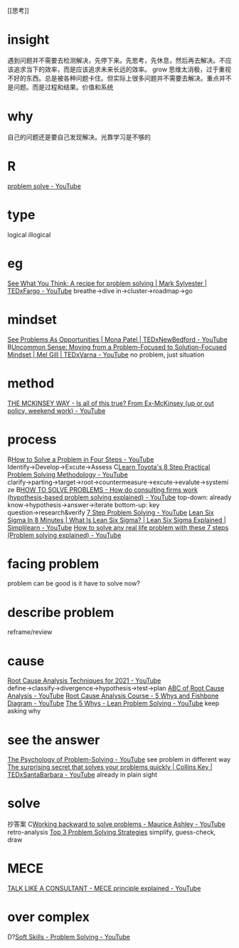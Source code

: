 [[思考]]
# insight
遇到问题并不需要去检测解决，先停下来。先思考，先休息，然后再去解决。不应该追求当下的效率，而是应该追求未来长远的效率。
grow 思维太消极，过于重视不好的东西。总是被各种问题卡住。但实际上很多问题并不需要去解决。重点并不是问题。而是过程和结果。价值和系统

# why
自己的问题还是要自己发现解决。光靠学习是不够的

# R
[problem solve - YouTube](https://www.youtube.com/results?search_query=problem+solve)
# type
logical
illogical
# eg
[See What You Think: A recipe for problem solving | Mark Sylvester | TEDxFargo - YouTube](https://www.youtube.com/watch?v=fMovlTfVHmQ)
	breathe→dive in→cluster→roadmap→go
# mindset
[See Problems As Opportunities | Mona Patel | TEDxNewBedford - YouTube](https://www.youtube.com/watch?v=FzAyOddR5u4)
B[Uncommon Sense: Moving from a Problem-Focused to Solution-Focused Mindset | Mel Gill | TEDxVarna - YouTube](https://www.youtube.com/watch?v=9jv4hIsNR1k)
	no problem, just situation
# method
[THE MCKINSEY WAY - Is all of this true? From Ex-McKinsey (up or out policy, weekend work) - YouTube](https://www.youtube.com/watch?v=2HBGDbgjtIE)
# process
B[How to Solve a Problem in Four Steps - YouTube](https://www.youtube.com/watch?v=QOjTJAFyNrU)
	Identify→Develop→Excute→Assess
C[Learn Toyota's 8 Step Practical Problem Solving Methodology - YouTube](https://www.youtube.com/watch?v=gd3uUl2fFPA)
	clarify→parting→target→root→countermeasure→excute→evalute→systemize
B[HOW TO SOLVE PROBLEMS - How do consulting firms work (hypothesis-based problem solving explained) - YouTube](https://www.youtube.com/watch?v=TBvJzXxRuxs)
	top-down: already know→hypothesis→answer→iterate
	bottom-up: key question→research&verify
[7 Step Problem Solving - YouTube](https://www.youtube.com/watch?v=bZXDGQSuF9I)
[Lean Six Sigma In 8 Minutes | What Is Lean Six Sigma? | Lean Six Sigma Explained | Simplilearn - YouTube](https://www.youtube.com/watch?v=s2HCrhNVfak)
[How to solve any real life problem with these 7 steps (Problem solving explained) - YouTube](https://www.youtube.com/watch?v=0pXTk7s08TY)
# facing problem
problem can be good
is it have to solve now?
# describe problem
reframe/review
# cause
[Root Cause Analysis Techniques for 2021 - YouTube](https://www.youtube.com/watch?v=6wt8Mm7HsXE)
	define→classify→divergence→hypothesis→test→plan
[ABC of Root Cause Analysis - YouTube](https://www.youtube.com/watch?v=rgBeC2j99LA)
[Root Cause Analysis Course - 5 Whys and Fishbone Diagram - YouTube](https://www.youtube.com/watch?v=69XBUdEzKI8)
[The 5 Whys - Lean Problem Solving - YouTube](https://www.youtube.com/watch?v=SrlYkx41wEE)
	keep asking why
# see the answer
[The Psychology of Problem-Solving - YouTube](https://www.youtube.com/watch?v=vg936IW9i7Q)
	see problem in different way
[The surprising secret that solves your problems quickly | Collins Key | TEDxSantaBarbara - YouTube](https://www.youtube.com/watch?v=tEPEHpgK09Q)
	already in plain sight
# solve
抄答案
C[Working backward to solve problems - Maurice Ashley - YouTube](https://www.youtube.com/watch?v=v34NqCbAA1c)
	retro-analysis
[Top 3 Problem Solving Strategies](https://www.youtube.com/watch?v=p_ANRNgKTc8)
	simplify, guess-check, draw
	
# MECE
[TALK LIKE A CONSULTANT - MECE principle explained - YouTube](https://www.youtube.com/watch?v=N2oPgRLX8nU)
# over complex
D?[Soft Skills - Problem Solving - YouTube](https://www.youtube.com/watch?v=uqhOnXOiwOg)
